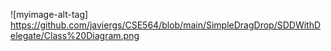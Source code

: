 ![myimage-alt-tag] https://github.com/javiergs/CSE564/blob/main/SimpleDragDrop/SDDWithDelegate/Class%20Diagram.png
